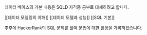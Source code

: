 데이터 베이스의 기본 내용은  SQLD 자격증 공부로 대체하려고 합니다.
   
[[데이터 모델링의 이해]]
[[데이터 모델과 성능]]
[[SQL 기본]]


추후에 HackerRank의 SQL 문제를 풀며 문법에 대한 활용을 기록하겠습니다.